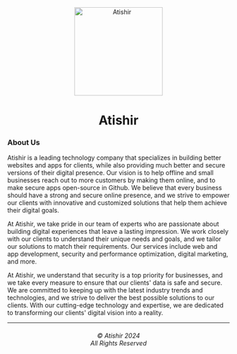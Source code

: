 <div>
    <div align="center">
        <a href="https://atishir.in"><img src="https://cdn.atishir.in/logo.png" alt="Atishir" height="200" /></a>
    </div>
    <div align="center">
        <h1>Atishir</h1>
    </div>
</div>

### About Us

Atishir is a leading technology company that specializes in building better websites and apps for clients, while also providing much better and secure versions of their digital presence. Our vision is to help offline and small businesses reach out to more customers by making them online, and to make secure apps open-source in Github. We believe that every business should have a strong and secure online presence, and we strive to empower our clients with innovative and customized solutions that help them achieve their digital goals.

At Atishir, we take pride in our team of experts who are passionate about building digital experiences that leave a lasting impression. We work closely with our clients to understand their unique needs and goals, and we tailor our solutions to match their requirements. Our services include web and app development, security and performance optimization, digital marketing, and more.

At Atishir, we understand that security is a top priority for businesses, and we take every measure to ensure that our clients' data is safe and secure. We are committed to keeping up with the latest industry trends and technologies, and we strive to deliver the best possible solutions to our clients. With our cutting-edge technology and expertise, we are dedicated to transforming our clients' digital vision into a reality.

<hr>
<h6 align="center">© Atishir 2024
<br>
All Rights Reserved</h6>
